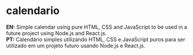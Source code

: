 # calendario
<b>EN:</b> Simple calendar using pure HTML, CSS and JavaScript to be used in a future project using Node.js and React.js.
<br>
<b>PT:</b> Calendário simples utilizando HTML, CSS e JavaScript puros para ser utilizado em um projeto futuro usando Node.js e React.js.
